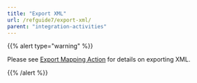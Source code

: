 ```yaml
---
title: "Export XML"
url: /refguide7/export-xml/
parent: "integration-activities"
---
```



{{% alert type="warning" %}}

Please see [Export Mapping Action](/refguide/export-mapping-action/) for details on exporting XML.

{{% /alert %}}
